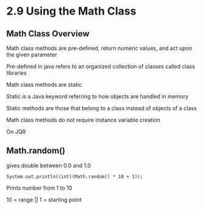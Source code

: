 # 2.9 Using the Math Class
## Math Class Overview
Math class methods are pre-defined, return numeric values, and act upon the given parameter

Pre-defined in java refers to an organized collection of classes called class libraries

Math class methods are static

Static is a Java keyword referring to how objects are handled in memory

Static methods are those that belong to a class instead of objects of a class

Math class methods do not require instance variable creation

On JQR

## Math.random()
gives double between 0.0 and 1.0

`System.out.println((int)(Math.random() * 10 + 1));`

Prints number from 1 to 10

10 = range || 1 = starting point